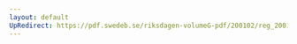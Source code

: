 ```yaml
---
layout: default
UpRedirect: https://pdf.swedeb.se/riksdagen-volumeG-pdf/200102/reg_200102/reg_200102_0199.pdf
---
```

